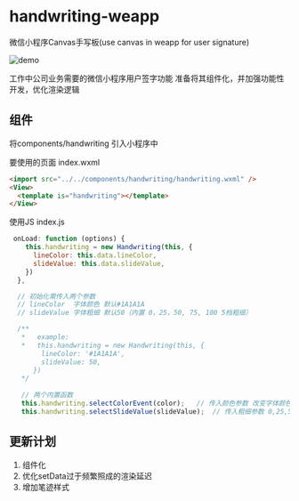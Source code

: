 # handwriting-weapp
微信小程序Canvas手写板(use canvas in weapp for user signature)

![demo](https://github.com/tclyjy/handwriting-weapp/blob/master/images/handwriting.gif?raw=true)

工作中公司业务需要的微信小程序用户签字功能
准备将其组件化，并加强功能性开发，优化渲染逻辑

## 组件
将components/handwriting  引入小程序中

要使用的页面 index.wxml
```html
<import src="../../components/handwriting/handwriting.wxml" />
<View>
  <template is="handwriting"></template>
</View>
```

使用JS index.js
```js
 onLoad: function (options) {
    this.handwriting = new Handwriting(this, {
      lineColor: this.data.lineColor,
      slideValue: this.data.slideValue,
    })
  },

  // 初始化需传入两个参数 
  // lineColor  字体颜色 默认#1A1A1A 
  // slideValue 字体粗细 默认50（内置 0，25，50, 75, 100 5档粗细）

  /**
   *   example:
   *   this.handwriting = new Handwriting(this, {
        lineColor: '#1A1A1A',
        slideValue: 50,
      })
   */
   
   // 两个内置函数
   this.handwriting.selectColorEvent(color);   // 传入颜色参数 改变字体颜色
   this.handwriting.selectSlideValue(slideValue);  // 传入粗细参数 0,25,50,75,100 改变字体粗细
```


## 更新计划
1. 组件化
2. 优化setData过于频繁照成的渲染延迟
3. 增加笔迹样式